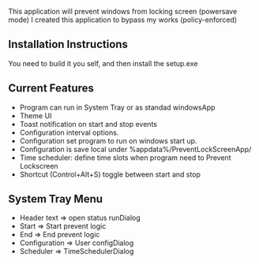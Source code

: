 This application will prevent windows from locking screen (powersave mode) 
I created this application to bypass my works (policy-enforced)

## Installation Instructions
You need to build it you self, and then install the setup.exe

## Current Features
* Program can run in System Tray or as standad windowsApp
* Theme UI
* Toast notification on start and stop events
* Configuration interval options.
* Configuration set program to run on windows start up.
* Configuration is save local under %appdata%/PreventLockScreenApp/
* Time scheduler: define time slots when program need to Prevent Lockscreen
* Shortcut (Control+Alt+S) toggle between start and stop 

## System Tray Menu
* Header text => open status runDialog
* Start => Start prevent logic
* End => End prevent logic
* Configuration => User configDialog
* Scheduler => TimeSchedulerDialog
